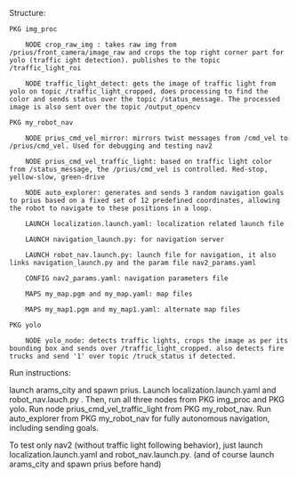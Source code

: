 Structure:

    PKG img_proc

        NODE crop_raw_img : takes raw img from /prius/front_camera/image_raw and crops the top right corner part for yolo (traffic ight detection). publishes to the topic /traffic_light_roi

        NODE traffic_light_detect: gets the image of traffic light from yolo on topic /traffic_light_cropped, does processing to find the color and sends status over the topic /status_message. The processed image is also sent over the topic /output_opencv

    PKG my_robot_nav

        NODE prius_cmd_vel_mirror: mirrors twist messages from /cmd_vel to /prius/cmd_vel. Used for debugging and testing nav2

        NODE prius_cmd_vel_traffic_light: based on traffic light color from /status_message, the /prius/cmd_vel is controlled. Red-stop, yellow-slow, green-drive

        NODE auto_explorer: generates and sends 3 random navigation goals to prius based on a fixed set of 12 predefined coordinates, allowing the robot to navigate to these positions in a loop.

        LAUNCH localization.launch.yaml: localization related launch file

        LAUNCH navigation_launch.py: for navigation server

        LAUNCH robot_nav.launch.py: launch file for navigation, it also links navigation_launch.py and the param file nav2_params.yaml

        CONFIG nav2_params.yaml: navigation parameters file

        MAPS my_map.pgm and my_map.yaml: map files

        MAPS my_map1.pgm and my_map1.yaml: alternate map files

    PKG yolo

        NODE yolo_node: detects traffic lights, crops the image as per its bounding box and sends over /traffic_light_cropped. also detects fire trucks and send '1' over topic /truck_status if detected.

Run instructions:

launch arams_city and spawn prius. Launch localization.launch.yaml and robot_nav.lauch.py . Then, run all three nodes from PKG img_proc and PKG yolo. Run node prius_cmd_vel_traffic_light from PKG my_robot_nav. Run auto_explorer from PKG my_robot_nav for fully autonomous navigation, including sending goals.

To test only nav2 (without traffic light following behavior), just launch localization.launch.yaml and robot_nav.launch.py. (and of course launch arams_city and spawn prius before hand)